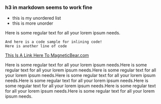### h3 in markdown seems to work fine

+ this is my unordered list
+ this is more unorder

Here is some regular text for all your lorem ipsum needs.

    And here is a code sample for inlining code!
    Here is another line of code

[This Is A Link Here To MagneticBear.com](http://magneticbear.com "Go to Magnetic Bear!")

Here is some regular text for all your lorem ipsum needs.Here is some regular text for all your lorem ipsum needs.Here is some regular text for all your lorem ipsum needs.Here is some regular text for all your lorem ipsum needs.Here is some regular text for all your lorem ipsum needs.Here is some regular text for all your lorem ipsum needs.Here is some regular text for all your lorem ipsum needs.Here is some regular text for all your lorem ipsum needs.